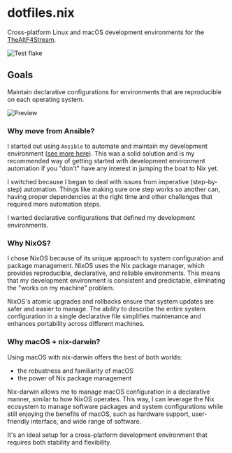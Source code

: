 # dotfiles.nix

Cross-platform Linux and macOS development environments for the [TheAltF4Stream](https://www.twitch.tv/thealtf4stream).

![Test flake](https://github.com/ALT-F4-LLC/dotfiles-nixos/actions/workflows/flake.yml/badge.svg)

## Goals

Maintain declarative configurations for environments that are reproducible on each operating system.

![Preview](https://github.com/ALT-F4-LLC/dotfiles-nixos/blob/main/config/preview.webp)

### Why move from Ansible?

I started out using `Ansible` to automate and maintain my development environment ([see more here](http://github.com/ALT-F4-LLC/dotfiles)). This was a solid solution and is my recommended way of getting started with development environment automation if you "don't" have any interest in jumping the boat to Nix yet.

I switched because I began to deal with issues from imperative (step-by-step) automation. Things like making sure one step works so another can, having proper dependencies at the right time and other challenges that required more automation steps.

I wanted declarative configurations that defined my development environments.

### Why NixOS?

I chose NixOS because of its unique approach to system configuration and package management. NixOS uses the Nix package manager, which provides reproducible, declarative, and reliable environments. This means that my development environment is consistent and predictable, eliminating the "works on my machine" problem.

NixOS's atomic upgrades and rollbacks ensure that system updates are safer and easier to manage. The ability to describe the entire system configuration in a single declarative file simplifies maintenance and enhances portability across different machines.

### Why macOS + nix-darwin?

Using macOS with nix-darwin offers the best of both worlds:

- the robustness and familiarity of macOS
- the power of Nix package management

Nix-darwin allows me to manage macOS configuration in a declarative manner, similar to how NixOS operates. This way, I can leverage the Nix ecosystem to manage software packages and system configurations while still enjoying the benefits of macOS, such as hardware support, user-friendly interface, and wide range of software.

It's an ideal setup for a cross-platform development environment that requires both stability and flexibility.
